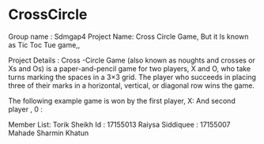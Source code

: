 # CrossCircle
Group name : Sdmgap4
Project Name: Cross Circle Game, But it Is known as Tic Toc Tue game,,

Project Details : Cross -Circle Game (also known as noughts and crosses or Xs and Os) is a paper-and-pencil game for two players, X and O, who take turns marking the spaces in a 3×3 grid. The player who succeeds in placing three of their marks in a horizontal, vertical, or diagonal row wins the game.

The following example game is won by the first player, X:
And second player , 0 :

Member List:
Torik Sheikh Id : 17155013
Raiysa Siddiquee : 17155007
Mahade 
Sharmin Khatun
